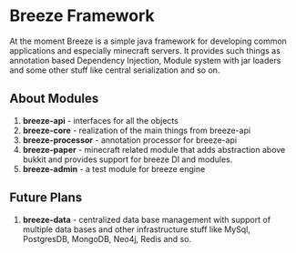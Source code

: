 # Breeze Framework

At the moment Breeze is a simple java framework for developing common applications and especially minecraft servers. It provides such things as annotation based Dependency Injection, Module system with jar loaders and some other stuff like central serialization and so on.

## About Modules
1. **breeze-api** - interfaces for all the objects
2. **breeze-core** - realization of the main things from breeze-api
3. **breeze-processor** - annotation processor for breeze-api
4. **breeze-paper** - minecraft related module that adds abstraction above bukkit and provides support for breeze DI and modules.
5. **breeze-admin** - a test module for breeze engine

## Future Plans
1. **breeze-data** - centralized data base management with support of multiple data bases and other infrastructure stuff like MySql, PostgresDB, MongoDB, Neo4j, Redis and so.  